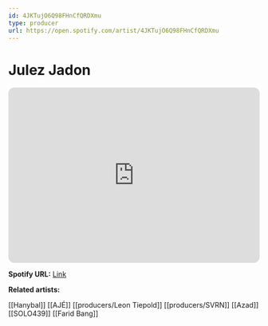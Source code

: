 ```yaml
---
id: 4JKTujO6Q98FHnCfQRDXmu
type: producer
url: https://open.spotify.com/artist/4JKTujO6Q98FHnCfQRDXmu
---
```

# Julez Jadon

<iframe style="border-radius:12px" src="https://open.spotify.com/embed/artist/4JKTujO6Q98FHnCfQRDXmu" width="100%" height="352" frameBorder="0" allowfullscreen="" allow="autoplay; clipboard-write; encrypted-media; fullscreen; picture-in-picture" loading="lazy"></iframe>

**Spotify URL:** [Link](https://open.spotify.com/artist/4JKTujO6Q98FHnCfQRDXmu)

**Related artists:**

[[Hanybal]]
[[AJÉ]]
[[producers/Leon Tiepold]]
[[producers/SVRN]]
[[Azad]]
[[SOLO439]]
[[Farid Bang]]
